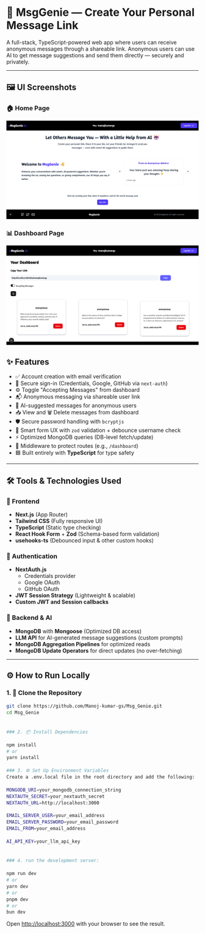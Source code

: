 # 💬 MsgGenie — Create Your Personal Message Link

A full-stack, TypeScript-powered web app where users can receive anonymous messages through a shareable link. Anonymous users can use AI to get message suggestions and send them directly — securely and privately.

---

## 🖼️ UI Screenshots

### 🏠 Home Page

![Home Page](public/msg-genie-home.png)

### 📊 Dashboard Page

![Dashboard](public/msg-genie-dashboard.png)
## ✨ Features

- ✅ Account creation with email verification  
- 🔐 Secure sign-in (Credentials, Google, GitHub via `next-auth`)  
- ⚙️ Toggle "Accepting Messages" from dashboard  
- 📬 Anonymous messaging via shareable user link  
- 🤖 AI-suggested messages for anonymous users  
- 📥 View and 🗑️ Delete messages from dashboard  
- 🛡 Secure password handling with `bcryptjs`  
- 🧠 Smart form UX with `zod` validation + debounce username check  
- ⚡ Optimized MongoDB queries (DB-level fetch/update)  
- 🧩 Middleware to protect routes (e.g., `/dashboard`)  
- 🟦 Built entirely with **TypeScript** for type safety  

---

## 🛠 Tools & Technologies Used

### 🔧 Frontend
- **Next.js** (App Router)  
- **Tailwind CSS** (Fully responsive UI)  
- **TypeScript** (Static type checking)  
- **React Hook Form** + **Zod** (Schema-based form validation)  
- **usehooks-ts** (Debounced input & other custom hooks)  

### 🔐 Authentication
- **NextAuth.js**
  - Credentials provider  
  - Google OAuth  
  - GitHub OAuth  
- **JWT Session Strategy** (Lightweight & scalable)  
- **Custom JWT and Session callbacks**  

### 🧠 Backend & AI
- **MongoDB** with **Mongoose** (Optimized DB access)  
- **LLM API** for AI-generated message suggestions (custom prompts)  
- **MongoDB Aggregation Pipelines** for optimized reads  
- **MongoDB Update Operators** for direct updates (no over-fetching)  

---

## ⚙️ How to Run Locally

### 1. 🚀 Clone the Repository

```bash
git clone https://github.com/Manoj-kumar-gs/Msg_Genie.git
cd Msg_Genie


### 2. 📦 Install Dependencies

npm install
# or
yarn install

### 3. ⚙️ Set Up Environment Variables
Create a .env.local file in the root directory and add the following:

MONGODB_URI=your_mongodb_connection_string
NEXTAUTH_SECRET=your_nextauth_secret
NEXTAUTH_URL=http://localhost:3000

EMAIL_SERVER_USER=your_email_address
EMAIL_SERVER_PASSWORD=your_email_password
EMAIL_FROM=your_email_address

AI_API_KEY=your_llm_api_key


### 4. run the development server:

npm run dev
# or
yarn dev
# or
pnpm dev
# or
bun dev
```

Open [http://localhost:3000](http://localhost:3000) with your browser to see the result.